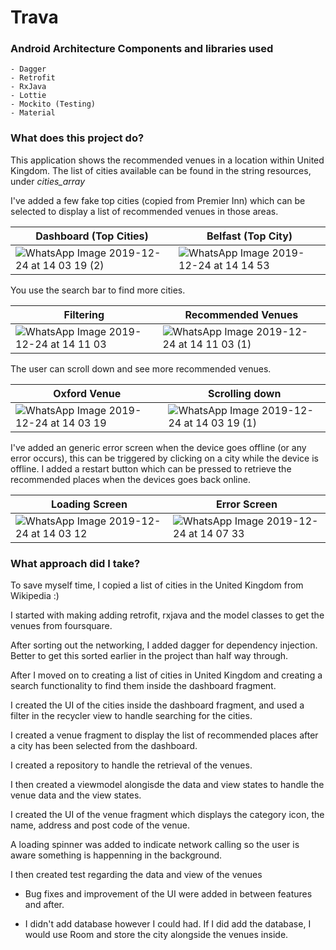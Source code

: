 # Trava

 ### Android Architecture Components and libraries used

```
- Dagger
- Retrofit
- RxJava 
- Lottie
- Mockito (Testing)
- Material
```

### What does this project do?

This application shows the recommended venues in a location within United Kingdom. The list of cities available can be found in the string resources, under *cities_array* 

I've added a few fake top cities (copied from Premier Inn) which can be selected to display a list of recommended venues in those areas.

| Dashboard (Top Cities) | Belfast (Top City)|
|---|---|
|![WhatsApp Image 2019-12-24 at 14 03 19 (2)](https://user-images.githubusercontent.com/15348446/71416320-d07bb580-2657-11ea-9076-3afcfb4908cd.jpeg)|![WhatsApp Image 2019-12-24 at 14 14 53](https://user-images.githubusercontent.com/15348446/71416322-d1144c00-2657-11ea-9c87-76dcbbfa9d04.jpeg)|

You use the search bar to find more cities.

| Filtering | Recommended Venues |
|---|---|
|![WhatsApp Image 2019-12-24 at 14 11 03](https://user-images.githubusercontent.com/15348446/71416159-3fa4da00-2657-11ea-8ad5-9c9d1f91ad6b.jpeg)|![WhatsApp Image 2019-12-24 at 14 11 03 (1)](https://user-images.githubusercontent.com/15348446/71416161-40d60700-2657-11ea-810e-74dd616e3c5d.jpeg)|

The user can scroll down and see more recommended venues.

| Oxford Venue | Scrolling down|
|---|---|
|![WhatsApp Image 2019-12-24 at 14 03 19](https://user-images.githubusercontent.com/15348446/71416258-93afbe80-2657-11ea-9471-42bfa690e289.jpeg)|![WhatsApp Image 2019-12-24 at 14 03 19 (1)](https://user-images.githubusercontent.com/15348446/71416260-94e0eb80-2657-11ea-9db8-563fa2c4b7a0.jpeg)|

I've added an generic error screen when the device goes offline (or any error occurs), this can be triggered by clicking on a city while the device is offline. I added a restart button which can be pressed to retrieve the recommended places when the devices goes back online.

| Loading  Screen | Error Screen |
|---|---|
|![WhatsApp Image 2019-12-24 at 14 03 12](https://user-images.githubusercontent.com/15348446/71416058-c7d6af80-2656-11ea-960b-6e8ad2fd62e9.jpeg)|![WhatsApp Image 2019-12-24 at 14 07 33](https://user-images.githubusercontent.com/15348446/71416059-c86f4600-2656-11ea-97dc-f7826e83f796.jpeg)|




### What approach did I take?

To save myself time, I copied a list of cities in the United Kingdom from Wikipedia :)

I started with making adding retrofit, rxjava and the model classes to get the venues from foursquare.

After sorting out the networking, I added dagger for dependency injection. Better to get this sorted earlier in the project than half way through.

After I moved on to creating a list of cities in United Kingdom and creating a search functionality to find them inside the dashboard fragment. 

I created the UI of the cities inside the dashboard fragment, and used a filter in the recycler view to handle searching for the cities.

I created a venue fragment to display the list of recommended places after a city has been selected from the dashboard.

I created a repository to handle the retrieval of the venues.

I then created a viewmodel alongisde the data and view states to handle the venue data and the view states.

I created the UI of the venue fragment which displays the category icon, the name, address and post code of the venue.

A loading spinner was added to indicate network calling so the user is aware something is happenning in the background.

I then created test regarding the data and view of the venues

- Bug fixes and improvement of the UI were added in between features and after.

- I didn't add database however I could had.
If I did add the database, I would use Room and store the city alongside the venues inside. 
